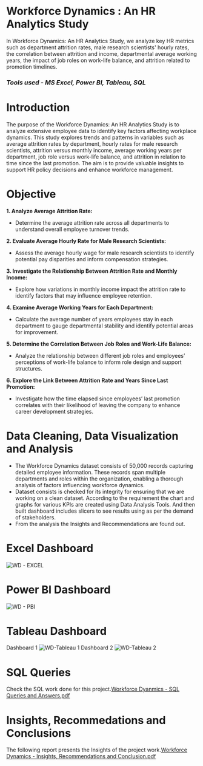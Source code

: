 # Workforce Dynamics : An HR Analytics Study
In Workforce Dynamics: An HR Analytics Study, we analyze key HR metrics such as department attrition rates, male research scientists' hourly rates, the correlation between attrition and income, departmental average working years, the impact of job roles on work-life balance, and attrition related to promotion timelines.

### *Tools used - MS Excel, Power BI, Tableau, SQL*

# Introduction
The purpose of the Workforce Dynamics: An HR Analytics Study is to analyze extensive employee data to identify key factors affecting workplace dynamics. This study explores trends and patterns in variables such as average attrition rates by department, hourly rates for male research scientists, attrition versus monthly income, average working years per department, job role versus work-life balance, and attrition in relation to time since the last promotion. The aim is to provide valuable insights to support HR policy decisions and enhance workforce management.

# Objective
**1. Analyze Average Attrition Rate:**
   - Determine the average attrition rate across all departments to understand overall employee turnover trends.

**2. Evaluate Average Hourly Rate for Male Research Scientists:**
   - Assess the average hourly wage for male research scientists to identify potential pay disparities and inform compensation strategies.

**3. Investigate the Relationship Between Attrition Rate and Monthly Income:**
   - Explore how variations in monthly income impact the attrition rate to identify factors that may influence employee retention.

**4. Examine Average Working Years for Each Department:**
   - Calculate the average number of years employees stay in each department to gauge departmental stability and identify potential areas for improvement.

**5. Determine the Correlation Between Job Roles and Work-Life Balance:**
   - Analyze the relationship between different job roles and employees’ perceptions of work-life balance to inform role design and support structures.

**6. Explore the Link Between Attrition Rate and Years Since Last Promotion:**
   - Investigate how the time elapsed since employees’ last promotion correlates with their likelihood of leaving the company to enhance career development strategies.

# Data Cleaning, Data Visualization and Analysis
   - The Workforce Dynamics dataset consists of 50,000 records capturing detailed employee information. These records span multiple departments and roles within the organization, enabling a thorough analysis of factors influencing workforce dynamics.
   - Dataset consists is checked for its integrity for ensuring that we are working on a clean dataset. According to the requirement the chart and graphs for various KPIs are created using Data Analysis Tools. And then built dashboard includes slicers to see results using as per the demand of stakeholders.
   - From the analysis the Insights and Recommendations are found out.
# Excel Dashboard
![WD - EXCEL](https://github.com/akshaysangave/Workforce-Dynamics-An-HR-Analytics-Study/assets/156088551/d6f9c7b1-0460-485d-a042-20faae1c32e1)
# Power BI Dashboard
![WD - PBI](https://github.com/akshaysangave/Workforce-Dynamics-An-HR-Analytics-Study/assets/156088551/1cea5c9d-923f-4ba9-91fe-8d0af98d7172)
# Tableau Dashboard
Dashboard 1
![WD-Tableau 1](https://github.com/akshaysangave/Workforce-Dynamics-An-HR-Analytics-Study/assets/156088551/e8ef9b4d-6ee4-47ea-b300-4bb973152253)
Dashboard 2
![WD-Tableau 2](https://github.com/akshaysangave/Workforce-Dynamics-An-HR-Analytics-Study/assets/156088551/a7a0e2be-4f78-4506-ac59-02a942dbd439)
# SQL Queries
Check the SQL work done for this project.[Workforce Dyanmics - SQL Queries and Answers.pdf](https://github.com/user-attachments/files/16076418/Workforce.Dyanmics.-.SQL.Queries.and.Answers.pdf)
# Insights, Recommedations and Conclusions
The following report presents the Insights of the project work.[Workforce Dynamics - Insights, Recommendations and Conclusion.pdf](https://github.com/user-attachments/files/16076428/Workforce.Dynamics.-.Insights.Recommendations.and.Conclusion.pdf)

